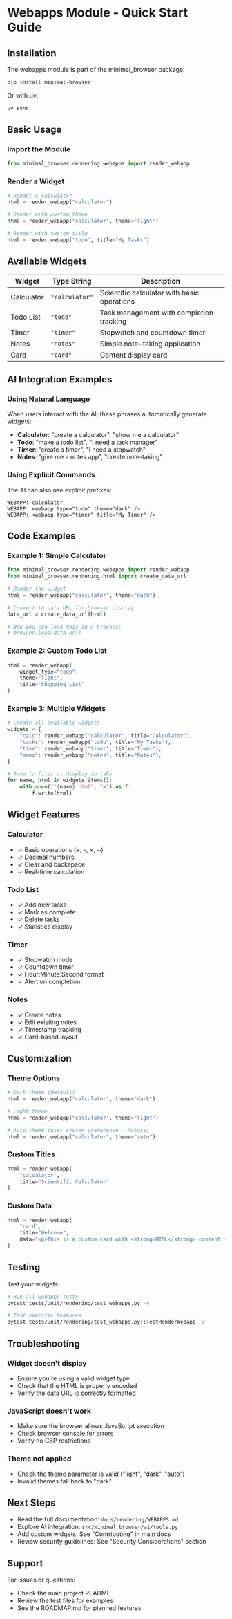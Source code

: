 # Webapps Module - Quick Start Guide

## Installation

The webapps module is part of the minimal_browser package:

```bash
pip install minimal-browser
```

Or with uv:
```bash
uv sync
```

## Basic Usage

### Import the Module

```python
from minimal_browser.rendering.webapps import render_webapp
```

### Render a Widget

```python
# Render a calculator
html = render_webapp("calculator")

# Render with custom theme
html = render_webapp("calculator", theme="light")

# Render with custom title
html = render_webapp("todo", title="My Tasks")
```

## Available Widgets

| Widget | Type String | Description |
|--------|------------|-------------|
| Calculator | `"calculator"` | Scientific calculator with basic operations |
| Todo List | `"todo"` | Task management with completion tracking |
| Timer | `"timer"` | Stopwatch and countdown timer |
| Notes | `"notes"` | Simple note-taking application |
| Card | `"card"` | Content display card |

## AI Integration Examples

### Using Natural Language

When users interact with the AI, these phrases automatically generate widgets:

- **Calculator**: "create a calculator", "show me a calculator"
- **Todo**: "make a todo list", "I need a task manager"
- **Timer**: "create a timer", "I need a stopwatch"
- **Notes**: "give me a notes app", "create note-taking"

### Using Explicit Commands

The AI can also use explicit prefixes:

```
WEBAPP: calculator
WEBAPP: <webapp type="todo" theme="dark" />
WEBAPP: <webapp type="timer" title="My Timer" />
```

## Code Examples

### Example 1: Simple Calculator

```python
from minimal_browser.rendering.webapps import render_webapp
from minimal_browser.rendering.html import create_data_url

# Render the widget
html = render_webapp("calculator", theme="dark")

# Convert to data URL for browser display
data_url = create_data_url(html)

# Now you can load this in a browser:
# browser.load(data_url)
```

### Example 2: Custom Todo List

```python
html = render_webapp(
    widget_type="todo",
    theme="light",
    title="Shopping List"
)
```

### Example 3: Multiple Widgets

```python
# Create all available widgets
widgets = {
    "calc": render_webapp("calculator", title="Calculator"),
    "tasks": render_webapp("todo", title="My Tasks"),
    "time": render_webapp("timer", title="Timer"),
    "memo": render_webapp("notes", title="Notes"),
}

# Save to files or display in tabs
for name, html in widgets.items():
    with open(f"{name}.html", "w") as f:
        f.write(html)
```

## Widget Features

### Calculator
- ✓ Basic operations (+, -, ×, ÷)
- ✓ Decimal numbers
- ✓ Clear and backspace
- ✓ Real-time calculation

### Todo List
- ✓ Add new tasks
- ✓ Mark as complete
- ✓ Delete tasks
- ✓ Statistics display

### Timer
- ✓ Stopwatch mode
- ✓ Countdown timer
- ✓ Hour:Minute:Second format
- ✓ Alert on completion

### Notes
- ✓ Create notes
- ✓ Edit existing notes
- ✓ Timestamp tracking
- ✓ Card-based layout

## Customization

### Theme Options

```python
# Dark theme (default)
html = render_webapp("calculator", theme="dark")

# Light theme
html = render_webapp("calculator", theme="light")

# Auto theme (uses system preference - future)
html = render_webapp("calculator", theme="auto")
```

### Custom Titles

```python
html = render_webapp(
    "calculator",
    title="Scientific Calculator"
)
```

### Custom Data

```python
html = render_webapp(
    "card",
    title="Welcome",
    data="<p>This is a custom card with <strong>HTML</strong> content.</p>"
)
```

## Testing

Test your widgets:

```bash
# Run all webapps tests
pytest tests/unit/rendering/test_webapps.py -v

# Test specific features
pytest tests/unit/rendering/test_webapps.py::TestRenderWebapp -v
```

## Troubleshooting

### Widget doesn't display
- Ensure you're using a valid widget type
- Check that the HTML is properly encoded
- Verify the data URL is correctly formatted

### JavaScript doesn't work
- Make sure the browser allows JavaScript execution
- Check browser console for errors
- Verify no CSP restrictions

### Theme not applied
- Check the theme parameter is valid ("light", "dark", "auto")
- Invalid themes fall back to "dark"

## Next Steps

- Read the full documentation: `docs/rendering/WEBAPPS.md`
- Explore AI integration: `src/minimal_browser/ai/tools.py`
- Add custom widgets: See "Contributing" in main docs
- Review security guidelines: See "Security Considerations" section

## Support

For issues or questions:
- Check the main project README
- Review the test files for examples
- See the ROADMAP.md for planned features
